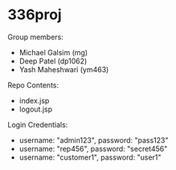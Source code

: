 # 336proj

Group members: 
- Michael Galsim (mg)
- Deep Patel (dp1062)
- Yash Maheshwari (ym463)

Repo Contents:
- index.jsp
- logout.jsp

Login Credentials: 
- username: "admin123", password: "pass123"
- username: "rep456", password: "secret456"
- username: "customer1", password: "user1"
